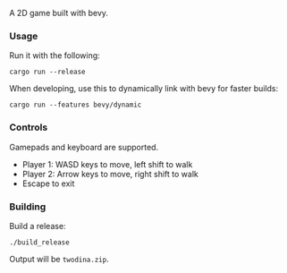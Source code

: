 A 2D game built with bevy.

### Usage

Run it with the following:

```shell
cargo run --release
```

When developing, use this to dynamically link with bevy for faster builds:

```shell
cargo run --features bevy/dynamic
```

### Controls

Gamepads and keyboard are supported.

- Player 1: WASD keys to move, left shift to walk
- Player 2: Arrow keys to move, right shift to walk
- Escape to exit

### Building

Build a release:

```shell
./build_release
```

Output will be `twodina.zip`.
